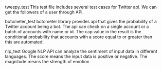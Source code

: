 tweepy_test
This test file includes several test cases for Twitter api. We can get the followers of a user through API.

botometer_test
botometer library provides api that gives the probability of a Twitter account being a bot. The api can check on a single account or a batch of accounts with name or id. The cap value in the result is the conditional probability that accounts with a score equal to or greater than this are automated.

nlp_test
Google NLP API can analyze the sentiment of input data in different languages. The score means the input data is positive or negative. The magnitude means the strength of emotion

